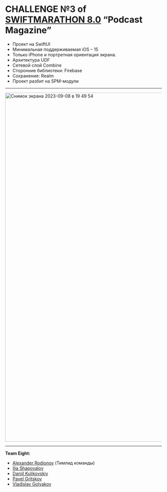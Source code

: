 # CHALLENGE №3 of [SWIFTMARATHON 8.0](https://t.me/swiftmarathon) “Podcast Magazine”

* Проект на SwiftUI
* Минимальная поддерживаемая iOS – 15
* Только iPhone и портретная ориентация экрана.
* Архитектура UDF
* Сетевой слой Combine
* Сторонние библиотеки: Firebase
* Сохранение: Realm
* Проект разбит на SPM-модули
---
<img width="1122" alt="Снимок экрана 2023-09-08 в 19 49 54" src="https://github.com/alexrodionby/PodcastMagazine/blob/develop/PodcastMagazine/Resources/Assets.xcassets/3%20cut.png">

---

**Team Eight:**
+ [Alexander Rodionov](https://github.com/alexrodionby) (Тимлид команды)
+ [Ilia Shapovalov](https://github.com/ShapovalovIlya)
+ [Daniil Kulikovskiy](https://github.com/Senior-Pomidorr)
+ [Pavel Gritskov](https://github.com/pashaGriDev)
+ [Vladislav Golyakov](https://github.com/dsm5e)
